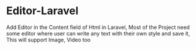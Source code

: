 # Editor-Laravel
Add Editor in the Content field of Html in Laravel, Most of the Project need some editor where user can write any text with their own style and save it, This will support Image, Video too
